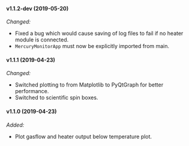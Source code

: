 ####  v1.1.2-dev (2019-05-20)
_Changed:_
- Fixed a bug which would cause saving of log files to fail if no heater module is
  connected.
- `MercuryMonitorApp` must now be explicitly imported from main.

#### v1.1.1 (2019-04-23)

_Changed:_
- Switched plotting to from Matplotlib to PyQtGraph for better performance.
- Switched to scientific spin boxes.

#### v1.1.0 (2019-04-23)
_Added:_
- Plot gasflow and heater output below temperature plot.
